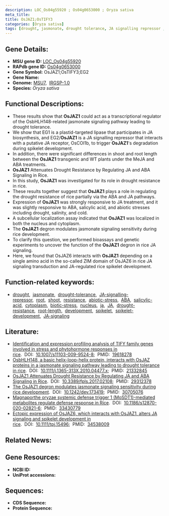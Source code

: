 ```yaml
---
description: LOC_Os04g55920 ; Os04g0653000 ; Oryza sativa
meta_title:
title: OsJAZ1;OsTIFY3
categories: [Oryza sativa]
tags: [drought, jasmonate, drought tolerance, JA signalling repressor , root, shoot, resistance, abiotic stress,  ABA , salicylic acid, cytoplasm, biotic stress, nucleus, ABA,  ja , JA, drought resistance, root length, development, spikelet, spikelet development, JA signaling]
---
```


## Gene Details:
- **MSU gene ID:** [LOC_Os04g55920](http://rice.uga.edu/cgi-bin/ORF_infopage.cgi?orf=LOC_Os04g55920)  
- **RAPdb gene ID:** [Os04g0653000](https://rapdb.dna.affrc.go.jp/locus/?name=Os04g0653000)  
- **Gene Symbol:** OsJAZ1;OsTIFY3;EG2
- **Gene Name:**
- **Genome:**  [MSU7](http://rice.uga.edu/),&nbsp;&nbsp;[IRGSP-1.0](https://rapdb.dna.affrc.go.jp/download/irgsp1.html)
- **Species:** *Oryza sativa*

## Functional Descriptions:
   - These results show that **OsJAZ1** could act as a transcriptional regulator of the OsbHLH148-related jasmonate signaling pathway leading to drought tolerance.
   - We show that EG1 is a plastid-targeted lipase that participates in JA biosynthesis, and EG2/**OsJAZ1** is a JA signalling repressor that interacts with a putative JA receptor, OsCOI1b, to trigger **OsJAZ1**'s degradation during spikelet development.
   - In addition, there were significant differences in shoot and root length between the **OsJAZ1** transgenic and WT plants under the MeJA and ABA treatments.
   - **OsJAZ1** Attenuates Drought Resistance by Regulating JA and ABA Signaling in Rice.
   - In this study, **OsJAZ1** was investigated for its role in drought resistance in rice.
   - These results together suggest that **OsJAZ1** plays a role in regulating the drought resistance of rice partially via the ABA and JA pathways.
   - Expression of **OsJAZ1** was strongly responsive to JA treatment, and it was slightly responsive to ABA, salicylic acid, and abiotic stresses including drought, salinity, and cold.
   - A subcellular localization assay indicated that **OsJAZ1** was localized in both the nucleus and cytoplasm.
   - The **OsJAZ1** degron modulates jasmonate signaling sensitivity during rice development.
   - To clarify this question, we performed bioassays and genetic experiments to uncover the function of the **OsJAZ1** degron in rice JA signaling.
   - Here, we found that OsJAZ6 interacts with **OsJAZ1** depending on a single amino acid in the so-called ZIM domain of OsJAZ6 in rice JA signaling transduction and JA-regulated rice spikelet development.

## Function-related keywords:
   - [drought](/tags/drought/),&nbsp;&nbsp;[jasmonate](/tags/jasmonate/),&nbsp;&nbsp;[drought-tolerance](/tags/drought-tolerance/),&nbsp;&nbsp;[JA-signalling-repressor](/tags/JA-signalling-repressor/),&nbsp;&nbsp;[root](/tags/root/),&nbsp;&nbsp;[shoot](/tags/shoot/),&nbsp;&nbsp;[resistance](/tags/resistance/),&nbsp;&nbsp;[abiotic-stress](/tags/abiotic-stress/),&nbsp;&nbsp;[ABA](/tags/ABA/),&nbsp;&nbsp;[salicylic-acid](/tags/salicylic-acid/),&nbsp;&nbsp;[cytoplasm](/tags/cytoplasm/),&nbsp;&nbsp;[biotic-stress](/tags/biotic-stress/),&nbsp;&nbsp;[nucleus](/tags/nucleus/),&nbsp;&nbsp;[ja](/tags/ja/),&nbsp;&nbsp;[JA](/tags/JA/),&nbsp;&nbsp;[drought-resistance](/tags/drought-resistance/),&nbsp;&nbsp;[root-length](/tags/root-length/),&nbsp;&nbsp;[development](/tags/development/),&nbsp;&nbsp;[spikelet](/tags/spikelet/),&nbsp;&nbsp;[spikelet-development](/tags/spikelet-development/),&nbsp;&nbsp;[JA-signaling](/tags/JA-signaling/)

## Literature:
   - [Identification and expression profiling analysis of TIFY family genes involved in stress and phytohormone responses in rice](https://www.doi.org/10.1007/s11103-009-9524-8).&nbsp;&nbsp;DOI:&nbsp;&nbsp;[10.1007/s11103-009-9524-8](https://www.doi.org/10.1007/s11103-009-9524-8);&nbsp;&nbsp;PMID:&nbsp;&nbsp;[19618278](https://pubmed.ncbi.nlm.nih.gov/19618278/)
   - [OsbHLH148, a basic helix-loop-helix protein, interacts with OsJAZ proteins in a jasmonate signaling pathway leading to drought tolerance in rice](https://www.doi.org/10.1111/j.1365-313X.2010.04477.x).&nbsp;&nbsp;DOI:&nbsp;&nbsp;[10.1111/j.1365-313X.2010.04477.x](https://www.doi.org/10.1111/j.1365-313X.2010.04477.x);&nbsp;&nbsp;PMID:&nbsp;&nbsp;[21332845](https://pubmed.ncbi.nlm.nih.gov/21332845/)
   - [OsJAZ1 Attenuates Drought Resistance by Regulating JA and ABA Signaling in Rice](https://www.doi.org/10.3389/fpls.2017.02108).&nbsp;&nbsp;DOI:&nbsp;&nbsp;[10.3389/fpls.2017.02108](https://www.doi.org/10.3389/fpls.2017.02108);&nbsp;&nbsp;PMID:&nbsp;&nbsp;[29312378](https://pubmed.ncbi.nlm.nih.gov/29312378/)
   - [The OsJAZ1 degron modulates jasmonate signaling sensitivity during rice development](https://www.doi.org/10.1242/dev.173419).&nbsp;&nbsp;DOI:&nbsp;&nbsp;[10.1242/dev.173419](https://www.doi.org/10.1242/dev.173419);&nbsp;&nbsp;PMID:&nbsp;&nbsp;[30705076](https://pubmed.ncbi.nlm.nih.gov/30705076/)
   - [Magnaporthe oryzae systemic defense trigger 1 (MoSDT1)-mediated metabolites regulate defense response in Rice](https://www.doi.org/10.1186/s12870-020-02821-6).&nbsp;&nbsp;DOI:&nbsp;&nbsp;[10.1186/s12870-020-02821-6](https://www.doi.org/10.1186/s12870-020-02821-6);&nbsp;&nbsp;PMID:&nbsp;&nbsp;[33430779](https://pubmed.ncbi.nlm.nih.gov/33430779/)
   - [Ectopic expression of OsJAZ6, which interacts with OsJAZ1, alters JA signaling and spikelet development in rice](https://www.doi.org/10.1111/tpj.15496).&nbsp;&nbsp;DOI:&nbsp;&nbsp;[10.1111/tpj.15496](https://www.doi.org/10.1111/tpj.15496);&nbsp;&nbsp;PMID:&nbsp;&nbsp;[34538009](https://pubmed.ncbi.nlm.nih.gov/34538009/)

## Related News:

## Gene Resources:
- **NCBI ID:**  []()
- **UniProt accessions:** [](https://www.uniprot.org/uniprotkb//entry)

## Sequences:
- **CDS Sequence:**
- **Protein Sequence:**
